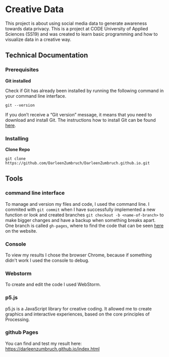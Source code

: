 # Creative Data
This project is about using social media data to generate awareness towards data privacy. This is a project at CODE University of Applied Sciences (SS19) and was created to learn basic programming and how to visualize data in a creative way.


## Technical Documentation

### Prerequisites
**Git installed**

Check if Git has already been installed by running the following command in your command line interface.
```
git --version
```
If you don’t receive a “Git version” message, it means that you need to download and install Git. 
The instructions how to install Git can be found [here](https://git-scm.com/book/en/v2/Getting-Started-Installing-Git). 


### Installing
**Clone Repo**

```
git clone https://github.com/DarleenZumbruch/DarleenZumbruch.github.io.git
```


## Tools
### command line interface

To manage and version my files and code, I used the command line. I commited with `git commit` when I have successfully implemented a new function or look and created branches `git checkout -b <name-of-branch>` to make bigger changes and have a backup when something breaks apart. One branch is called `gh-pages`, where to find the code that can be seen [here](https://github.com/DarleenZumbruch/DarleenZumbruch.github.io) on the website.


### Console

To view my results I chose the browser Chrome, because if something didn't work I used the console to debug.


### Webstorm

To create and edit the code I used WebStorm.


### p5.js

p5.js is a JavaScript library for creative coding. It allowed me to create graphics and interactive experiences, based on the core principles of Processing.


### github Pages
You can find and test my result here: https://darleenzumbruch.github.io/index.html

